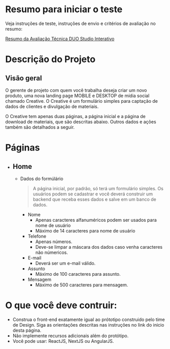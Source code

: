 # Resumo para iniciar o teste

Veja instruções de teste, instruções de envio e critérios de avaliação no resumo:

[Resumo da Avaliação Técnica DUO Studio Interativo](https://github.com/duo-oficial/instrucoes-para-processo-seletivo)

# Descrição do Projeto

## Visão geral
O gerente de projeto com quem você trabalha deseja criar um novo produto, uma nova landing page MOBILE e DESKTOP de mídia social chamado Creative. O Creative é um formulário simples para captação de dados de clientes e divulgação de materiais.

O Creative tem apenas duas páginas, a página inicial e a página de download de materiais, que são descritas abaixo. Outros dados e ações também são detalhados a seguir.

# Páginas
- ## Home
    - Dados do formúlário
        > A página inicial, por padrão, só terá um formulário simples. Os usuários podem se cadastrar e você deverá construir um backend que receba esses dados e salve em um banco de dados.

        - Nome
            - Apenas caracteres alfanuméricos podem ser usados ​​para nome de usuário
            - Máximo de 14 caracteres para nome de usuário
        - Telefone
            - Apenas números.
            - Deve-se limpar a máscara dos dados caso venha caracteres não númericos.        
        - E-mail
            - Deverá ser um e-mail válido.
        - Assunto
            - Máximo de 100 caracteres para assunto.
        - Mensagem
            - Máximo de 500 caracteres para mensagem.

# O que você deve contruir:

- Construa o front-end exatamente igual ao prótotipo construido pelo time de Design. Siga as orientações descritas nas instruções no link do inicio desta página.
- Não implemente recursos adicionais além do protótipo.
- Você pode usar: ReactJS, NextJS ou AngularJS.
    
